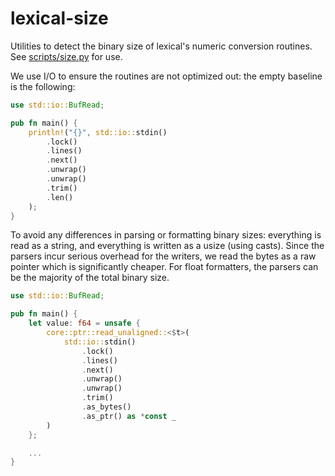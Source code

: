 lexical-size
============

Utilities to detect the binary size of lexical's numeric conversion routines. See [scripts/size.py](/scripts/size.py) for use.

We use I/O to ensure the routines are not optimized out: the empty baseline is the following:

```rust
use std::io::BufRead;

pub fn main() {
    println!("{}", std::io::stdin()
        .lock()
        .lines()
        .next()
        .unwrap()
        .unwrap()
        .trim()
        .len()
    );
}
```

To avoid any differences in parsing or formatting binary sizes: everything is read as a string, and everything is written as a usize (using casts).
Since the parsers incur serious overhead for the writers, we read the bytes as a raw pointer which is significantly cheaper. For float formatters, the parsers can be the majority of the total binary size.

```rust
use std::io::BufRead;

pub fn main() {
    let value: f64 = unsafe {
        core::ptr::read_unaligned::<$t>(
            std::io::stdin()
                .lock()
                .lines()
                .next()
                .unwrap()
                .unwrap()
                .trim()
                .as_bytes()
                .as_ptr() as *const _
        )
    };

    ...
}
```
